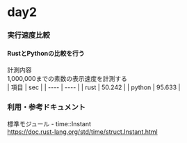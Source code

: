 # day2
### 実行速度比較
#### RustとPythonの比較を行う
計測内容<br>
1,000,000までの素数の表示速度を計測する<br>
|  項目  |  sec  |
| ---- | ---- |
|  rust  |  50.242  |
|  python  |  95.633  |

### 利用・参考ドキュメント
標準モジュール - time::Instant <br>
https://doc.rust-lang.org/std/time/struct.Instant.html
